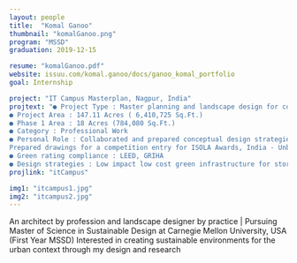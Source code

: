 ```yaml
---
layout: people
title:  "Komal Ganoo"
thumbnail: "komalGanoo.png"
program: "MSSD"
graduation: 2019-12-15

resume: "komalGanoo.pdf"
website: issuu.com/komal.ganoo/docs/ganoo_komal_portfolio
goal: Internship

project: "IT Campus Masterplan, Nagpur, India"
projtext: "● Project Type : Master planning and landscape design for corporate campus
● Project Area : 147.11 Acres ( 6,410,725 Sq.Ft.)
● Phase 1 Area : 18 Acres (784,080 Sq.Ft.)
● Category : Professional Work
● Personal Role : Collaborated and prepared conceptual design strategies for the master-plan, design development drawings for Phase 1, presentations.
Prepared drawings for a competition entry for ISOLA Awards, India - Unbuilt category 2018
● Green rating compliance : LEED, GRIHA
● Design strategies : Low impact low cost green infrastructure for storm water management, Productive landscape, Xeriscaping, Use of regional art and local materials, Land-form Retention"
projlink: "itCampus"

img1: "itcampus1.jpg"
img2: "itcampus2.jpg"
---
```


An architect by profession and landscape designer by practice |
Pursuing Master of Science in Sustainable Design at Carnegie Mellon University, USA (First Year MSSD)
Interested in creating sustainable environments for the urban context through my design and research
